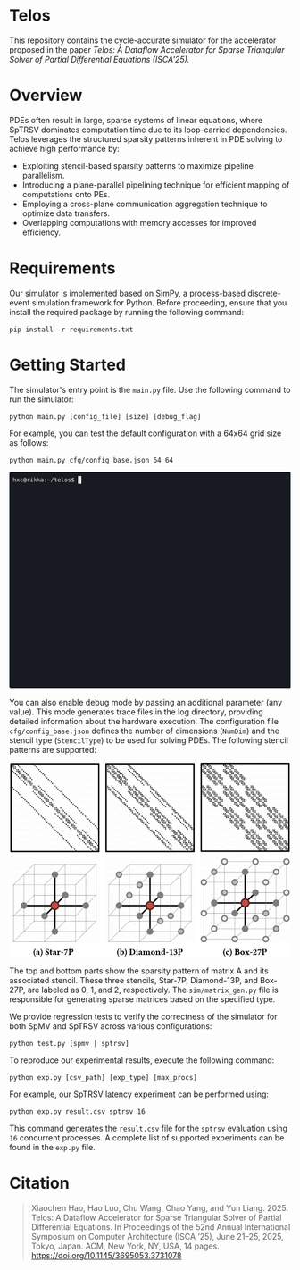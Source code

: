 # Telos
This repository contains the cycle-accurate simulator for the accelerator proposed in the paper
*Telos: A Dataflow Accelerator for Sparse Triangular Solver of Partial Differential Equations (ISCA'25).*

# Overview
PDEs often result in large, sparse systems of linear equations, where SpTRSV dominates computation time due to its loop-carried dependencies. Telos leverages the structured sparsity patterns inherent in PDE solving to achieve high performance by:

- Exploiting stencil-based sparsity patterns to maximize pipeline parallelism.
- Introducing a plane-parallel pipelining technique for efficient mapping of computations onto PEs.
- Employing a cross-plane communication aggregation technique to optimize data transfers.
- Overlapping computations with memory accesses for improved efficiency.

# Requirements
Our simulator is implemented based on [SimPy](https://simpy.readthedocs.io/en/latest/), a process-based discrete-event simulation framework for Python. Before proceeding, ensure that you install the required package by running the following command:

```
pip install -r requirements.txt
```

# Getting Started

The simulator's entry point is the `main.py` file. Use the following command to run the simulator:
```
python main.py [config_file] [size] [debug_flag]
```
For example, you can test the default configuration with a 64x64 grid size as follows:
```
python main.py cfg/config_base.json 64 64
```
![demo](fig/demo.gif)

You can also enable debug mode by passing an additional parameter (any value). This mode generates trace files in the log directory, providing detailed information about the hardware execution.
The configuration file `cfg/config_base.json` defines the number of dimensions (`NumDim`) and the stencil type (`StencilType`) to be used for solving PDEs.
The following stencil patterns are supported:

![pde](fig/pde.gif)

The top and bottom parts show the sparsity pattern of matrix A and its associated stencil. These three stencils, Star-7P, Diamond-13P, and Box-27P, are labeled as 0, 1, and 2, respectively. The `sim/matrix_gen.py` file is responsible for generating sparse matrices based on the specified type.


We provide regression tests to verify the correctness of the simulator for both SpMV and SpTRSV across various configurations:
```
python test.py [spmv | sptrsv]
```

To reproduce our experimental results, execute the following command:
```
python exp.py [csv_path] [exp_type] [max_procs]
```
For example, our SpTRSV latency experiment can be performed using:
```
python exp.py result.csv sptrsv 16
```
This command generates the `result.csv` file for the `sptrsv` evaluation using `16` concurrent processes. A complete list of supported experiments can be found in the `exp.py` file.

# Citation
> Xiaochen Hao, Hao Luo, Chu Wang, Chao Yang, and Yun Liang. 2025. Telos:
A Dataflow Accelerator for Sparse Triangular Solver of Partial Differential
Equations. In Proceedings of the 52nd Annual International Symposium on
Computer Architecture (ISCA ’25), June 21–25, 2025, Tokyo, Japan. ACM, New
York, NY, USA, 14 pages. https://doi.org/10.1145/3695053.3731078